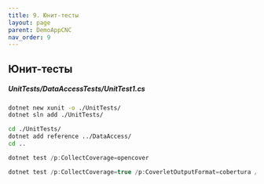 ```yaml
---
title: 9. Юнит-тесты
layout: page
parent: DemoAppCNC
nav_order: 9
---
```

## Юнит-тесты
##### UnitTests/DataAccessTests/UnitTest1.cs  
```bash
dotnet new xunit -o ./UnitTests/
dotnet sln add ./UnitTests/

cd ./UnitTests/
dotnet add reference ../DataAccess/
cd ..
```
```csharp
dotnet test /p:CollectCoverage=opencover

dotnet test /p:CollectCoverage=true /p:CoverletOutputFormat=cobertura /p:Exclude="[xunit*]\*" /p:CoverletOutput="./TestResults/"
```